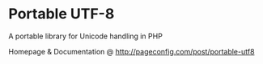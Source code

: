 Portable UTF-8
==============

A portable library for Unicode handling in PHP

Homepage & Documentation @ http://pageconfig.com/post/portable-utf8
